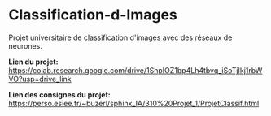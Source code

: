 # Classification-d-Images
Projet universitaire de classification d'images avec des réseaux de neurones.

**Lien du projet:**
https://colab.research.google.com/drive/1ShpIOZ1bp4Lh4tbvq_iSoTjIkj1rbWVO?usp=drive_link

**Lien des consignes du projet:**
https://perso.esiee.fr/~buzerl/sphinx_IA/310%20Projet_1/ProjetClassif.html
